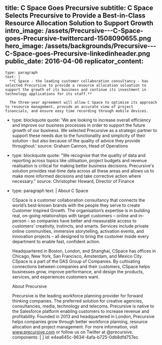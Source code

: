 title: C Space Goes Precursive
subtitle: C Space Selects Precursive to Provide a Best-in-Class Resource Allocation Solution to Support Growth
intro_image: /assets/Precursive---C-Space-goes-Precursive-twittercard-1508090655.png
hero_image: /assets/backgrounds/Precursive---C-Space-goes-Precursive-linkedinheader.png
public_date: 2016-04-06
replicator_content:
  - 
    type: paragraph
    text: |
      **C Space - the leading customer collaboration consultancy - has selected Precursive to provide a resource allocation soluation to support the growth of its business and continue its investment in technology applications for its staff.**
      
      The three-year agreement will allow C Space to optimise its approach to resource management, provide an accurate view of project financials, and ensure easy time recording through mobile devices.
  - 
    type: blockquote
    quote: 'We are looking to increase overall efficiency and improve our business processes in order to support the future growth of our business. We selected Precursive as a strategic partner to support these needs due to the functionality and simplicity of their solution - but also because of the quality of advice they provide throughout.'
    source: Graham Cannon, Head of Operations
  - 
    type: blockquote
    quote: "We recognise that the quality of data and reporting across topics like utilisation, project budgets and revenue realisation is critical for making better business decisions. Precursive's solution provides real-time data across all these areas and allows us to make more informed decisions and take corrective action where necessary."
    source: Christopher Howard, Director of Finance
  - 
    type: paragraph
    text: |
      About C Space
      
      CSpace is a customer collaboration consultancy that connects the world’s best-known brands with the people they serve to create Customer Inspired Growth. The organisation’s expertise is in building real, on-going relationships with target customers – online and in-person – so companies have better and measurable access to customers’ creativity, instincts, and smarts. Services include private online communities, immersive storytelling, activation events, and innovation projects – all designed to bring the customer inside every department to enable fast, confident action.
      
      Headquartered in Boston, London, and Shanghai, CSpace has offices in Chicago, New York, San Francisco, Amsterdam, and Mexico City. CSpace is a part of the DAS Group of Companies. By cultivating connections between companies and their customers, CSpace helps businesses grow, improve performance, and design the products, services, and experiences customers want.
      
      About Precursive
      
      Precursive is the leading workforce planning provider for forward thinking companies. The preferred solution for creative agencies, consultancies, media, technology and telecoms. Precursive is native to the Salesforce platform enabling customers to increase revenue and profitability.
      Founded in 2013 and headquartered in London, Precursive helps companies grow through better workforce planning, resource allocation and project management.
      For more information, visit www.precursive.com or follow us on Twitter at @precursive.
components: [ ]
id: e4ea645c-9634-4afa-b725-0db8dfd757ec
